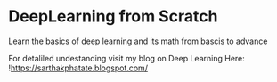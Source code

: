 # DeepLearning from Scratch
Learn the basics of deep learning and its math from bascis to advance

For detaliled undestanding visit my blog on Deep Learning Here:
!https://sarthakphatate.blogspot.com/
